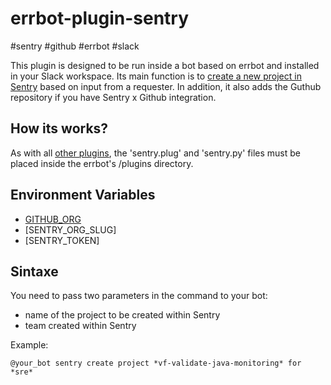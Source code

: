 # errbot-plugin-sentry

#sentry #github #errbot #slack

This plugin is designed to be run inside a bot based on errbot and installed in your Slack workspace. Its main function is to [create a new project in Sentry](https://docs.sentry.io/product/sentry-basics/guides/integrate-frontend/create-new-project/) based on input from a requester. In addition, it also adds the Guthub repository if you have Sentry x Github integration.

## How its works?
As with all [other plugins](https://github.com/topics/errbot-plugins), the 'sentry.plug' and 'sentry.py' files must be placed inside the errbot's /plugins directory.

## Environment Variables
- [GITHUB_ORG](https://docs.github.com/en/account-and-profile/setting-up-and-managing-your-github-user-account/managing-your-membership-in-organizations/accessing-an-organization)
- [SENTRY_ORG_SLUG]
- [SENTRY_TOKEN]

## Sintaxe
You need to pass two parameters in the command to your bot:
- name of the project to be created within Sentry
- team created within Sentry

Example:
```
@your_bot sentry create project *vf-validate-java-monitoring* for *sre*
```


